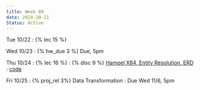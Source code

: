 ```yaml
---
title: Week 09
date: 2024-10-21
Status: Active
---
```


Tue 10/22
: {% lec 15 %}

Wed 10/23
: {% hw_due 3 %} Due, 5pm

Thu 10/24
: {% lec 16 %}
: {% disc 9 %} [Hampel X84, Entity Resolution, ERD](https://drive.google.com/file/d/1epK0uA5oBzOrOh1UZ8pntL5N7AFf_2zb/view?usp=sharing) 
  : [code](http://data101.datahub.berkeley.edu/hub/user-redirect/git-pull?repo=https%3A%2F%2Fgithub.com%2Fcal-data-eng%2Ffa24-materials&urlpath=tree%2Ffa24-materials%2Fdisc%2Fdisc08%2Fdisc08.ipynb&branch=main)

Fri 10/25
: {% proj_rel 3%} Data Transformation
  : Due Wed 11/6, 5pm
